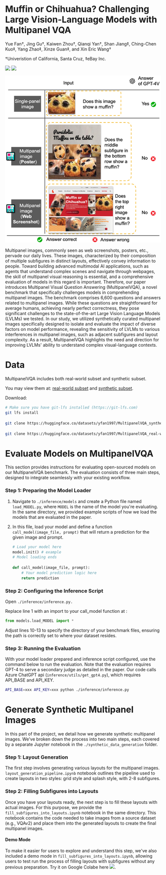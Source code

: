 # Muffin or Chihuahua? Challenging Large Vision-Language Models with Multipanel VQA

Yue Fan†, Jing Gu†, Kaiwen Zhou†, Qianqi Yan†, Shan Jiang‡, Ching-Chen Kuo‡, Yang Zhao‡, Xinze Guan‡, and Xin Eric Wang†

†Univeristion of California, Santa Cruz, ‡eBay Inc.

<a href='https://arxiv.org/abs/2401.15847'><img src='https://img.shields.io/badge/Paper-Arxiv-red'></a> <a href='https://sites.google.com/view/multipanelvqa/home'><img src='https://img.shields.io/badge/Project-Page-green'></a> 

![teaser](teaser.png)

Multipanel images, commonly seen as web screenshots, posters, etc., pervade our daily lives. These images, characterized by their composition of multiple subfigures in distinct layouts, effectively convey information to people. Toward building advanced multimodal AI applications, such as agents that understand complex scenes and navigate through webpages, the skill of multipanel visual reasoning is essential, and a comprehensive evaluation of models in this regard is important. Therefore, our paper introduces Multipanel Visual Question Answering (MultipanelVQA), a novel benchmark that specifically challenges models in comprehending multipanel images. The benchmark comprises 6,600 questions and answers related to multipanel images. While these questions are straightforward for average humans, achieving nearly perfect correctness, they pose significant challenges to the state-of-the-art Large Vision Language Models (LVLMs) we tested. In our study, we utilized synthetically curated multipanel images specifically designed to isolate and evaluate the impact of diverse factors on model performance, revealing the sensitivity of LVLMs to various interferences in multipanel images, such as adjacent subfigures and layout complexity. As a result, MultipanelVQA highlights the need and direction for improving LVLMs' ability to understand complex visual-language contexts.

# Data
MultipanelVQA includes both real-world subset and synthetic subset.

You may view them at: [real-world subset](https://huggingface.co/datasets/yfan1997/MultipanelVQA_real-world) and [synthetic subset](https://huggingface.co/datasets/yfan1997/MultipanelVQA_synthetic).

Download:
``` bash
# Make sure you have git-lfs installed (https://git-lfs.com)
git lfs install

git clone https://huggingface.co/datasets/yfan1997/MultipanelVQA_synthetic

git clone https://huggingface.co/datasets/yfan1997/MultipanelVQA_real-world

```

# Evaluate Models on MultipanelVQA

This section provides instructions for evaluating open-sourced models on our MultipanelVQA benchmark. The evaluation consists of three main steps, designed to integrate seamlessly with your existing workflow.


### Step 1: Preparing the Model Loader

1. Navigate to `./inference/models` and create a Python file named `load_MODEL.py`, where `MODEL` is the name of the model you're evaluating. In the same directory, we provided example scripts of how we load the models that are evaluated in the paper.

2. In this file, load your model and define a function `call_model(image_file, prompt)` that will return a prediction for the given image and prompt.

   ```python
   # Load your model here
   model.init() # example
   # Model loading ends

   def call_model(image_file, prompt):
       # Your model prediction logic here
       return prediction
    ```
### Step 2: Configuring the Inference Script
Open `./inference/inference.py.`

Replace line 1 with an import to your call_model function at :

```python
from models.load_MODEL import *
```

Adjust lines 10-13 to specify the directory of your benchmark files, ensuring the path is correctly set to where your dataset resides.

### Step 3: Running the Evaluation
With your model loader prepared and inference script configured, use the command below to run the evaluation. Note that the evaluation requires GPT-4 to serve a secondary judge as detailed in the paper. Our code calls Azure ChatGPT api (`inference/utils/get_gpt4.py`), which requires API_BASE and API_KEY.

```bash
API_BASE=xxx API_KEY=xxx python ./inference/inference.py
```

# Generate Synthetic Multipanel Images

In this part of the project, we detail how we generate synthetic multipanel images. We've broken down the process into two main steps, each covered by a separate Jupyter notebook in the `./synthetic_data_generation` folder.

### Step 1: Layout Generation

The first step involves generating various layouts for the multipanel images. `layout_generation_pipeline.ipynb` notebook outlines the pipeline used to create layouts in two styles: grid style and splash style, with 2-8 subfigures.

### Step 2: Filling Subfigures into Layouts

Once you have your layouts ready, the next step is to fill these layouts with actual images. For this purpose, we provide the `fill_subfigures_into_layouts.ipynb` notebook in the same directory. This notebook contains the code needed to take images from a source dataset (e.g., VQAv2) and place them into the generated layouts to create the final multipanel images.

#### Demo Mode

To make it easier for users to explore and understand this step, we've also included a demo mode in `fill_subfigures_into_layouts.ipynb`, allowing users to test run the process of filling layouts with subfigures without any previous preparation. Try it on Google Colabe here <a href='https://colab.research.google.com/drive/1kun-ba88jTuLPj4zcLNR26K7ft7M3TdO?usp=sharing'><img src='https://img.shields.io/badge/Open%20in-Colab-F9AB00?logo=Google-Colab&logoColor=white'></a>.